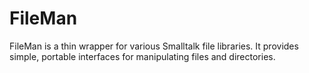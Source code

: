 FileMan
=======

FileMan is a thin wrapper for various Smalltalk file libraries. It provides simple, portable interfaces for manipulating files and directories.